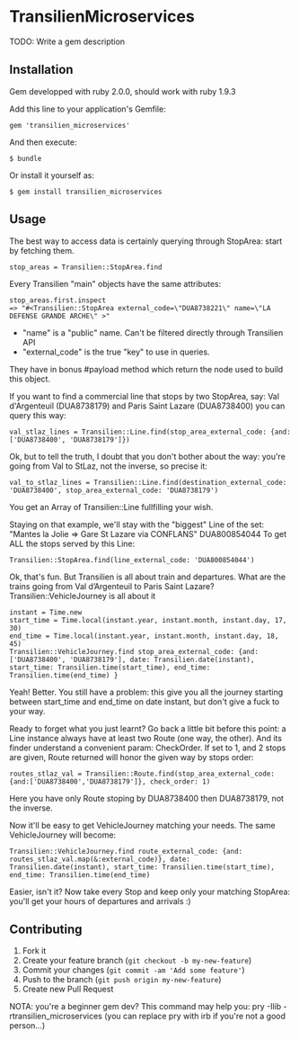 # TransilienMicroservices

TODO: Write a gem description

## Installation

Gem developped with ruby 2.0.0, should work with ruby 1.9.3

Add this line to your application's Gemfile:

    gem 'transilien_microservices'

And then execute:

    $ bundle

Or install it yourself as:

    $ gem install transilien_microservices

## Usage

The best way to access data is certainly querying through StopArea: start by fetching them.

    stop_areas = Transilien::StopArea.find

Every Transilien "main" objects have the same attributes:

    stop_areas.first.inspect
    => "#<Transilien::StopArea external_code=\"DUA8738221\" name=\"LA DEFENSE GRANDE ARCHE\" >"

* "name" is a "public" name. Can't be filtered directly through Transilien API
* "external_code" is the true "key" to use in queries.

They have in bonus #payload method which return the node used to build this object.

If you want to find a commercial line that stops by two StopArea, say: Val d'Argenteuil (DUA8738179) and Paris Saint Lazare (DUA8738400) you can query this way:

    val_stlaz_lines = Transilien::Line.find(stop_area_external_code: {and: ['DUA8738400', 'DUA8738179']})

Ok, but to tell the truth, I doubt that you don't bother about the way: you're going from Val to StLaz, not the inverse, so precise it:

    val_to_stlaz_lines = Transilien::Line.find(destination_external_code: 'DUA8738400', stop_area_external_code: 'DUA8738179')

You get an Array of Transilien::Line fullfilling your wish.

Staying on that example, we'll stay with the "biggest" Line of the set: "Mantes la Jolie => Gare St Lazare via CONFLANS" DUA800854044
To get ALL the stops served by this Line:

    Transilien::StopArea.find(line_external_code: 'DUA800854044')

Ok, that's fun. But Transilien is all about train and departures. What are the trains going from Val d’Argenteuil to Paris Saint Lazare? Transilien::VehicleJourney is all about it

    instant = Time.new
    start_time = Time.local(instant.year, instant.month, instant.day, 17, 30)
    end_time = Time.local(instant.year, instant.month, instant.day, 18, 45)
    Transilien::VehicleJourney.find stop_area_external_code: {and: ['DUA8738400', 'DUA8738179'], date: Transilien.date(instant), start_time: Transilien.time(start_time), end_time: Transilien.time(end_time) }

Yeah! Better. You still have a problem: this give you all the journey starting between start_time and end_time on date instant, but don't give a fuck to your way.

Ready to forget what you just learnt? Go back a little bit before this point: a Line instance always have at least two Route (one way, the other). And its finder understand a convenient param: CheckOrder. If set to 1, and 2 stops are given, Route returned will honor the given way by stops order:

    routes_stlaz_val = Transilien::Route.find(stop_area_external_code: {and:['DUA8738400','DUA8738179']}, check_order: 1)

Here you have only Route stoping by DUA8738400 then DUA8738179, not the inverse.

Now it'll be easy to get VehicleJourney matching your needs. The same VehicleJourney will become:

    Transilien::VehicleJourney.find route_external_code: {and: routes_stlaz_val.map(&:external_code)}, date: Transilien.date(instant), start_time: Transilien.time(start_time), end_time: Transilien.time(end_time)

Easier, isn't it? Now take every Stop and keep only your matching StopArea: you'll get your hours of departures and arrivals :)

## Contributing

1. Fork it
2. Create your feature branch (`git checkout -b my-new-feature`)
3. Commit your changes (`git commit -am 'Add some feature'`)
4. Push to the branch (`git push origin my-new-feature`)
5. Create new Pull Request

NOTA: you're a beginner gem dev? This command may help you: pry -Ilib -rtransilien_microservices (you can replace pry with irb if you're not a good person…)
